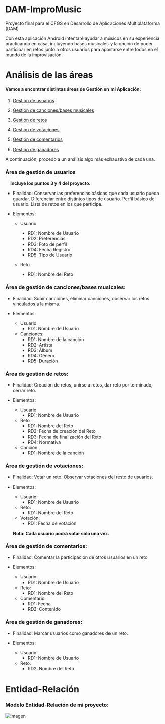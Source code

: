 # DAM-ImproMusic

Proyecto final para el CFGS en Desarrollo de Aplicaciones Multiplataforma (DAM)

Con esta aplicación Android intentaré ayudar a músicos en su experiencia practicando en casa, incluyendo bases musicales y la opción de poder
participar en retos junto a otros usuarios para aportarse entre todos en el mundo de la improvisación.

# Análisis de las áreas

#### Vamos a encontrar distintas áreas de Gestión en mi Aplicación:

1. [Gestión de usuarios](#Área-de-gestión-de-usuarios)

2. [Gestión de canciones/bases musicales](#Área-de-gestión-de-cancionesbases-musicales)

3. [Gestión de retos](#Área-de-gestión-de-retos)

4. [Gestión de votaciones](#Área-de-gestión-de-votaciones)

5. [Gestión de comentarios](#Área-de-gestión-de-comentarios)

6. [Gestión de ganadores](#Área-de-gestión-de-ganadores)

A continuación, procedo a un análisis algo más exhaustivo de cada una.

### Área de gestión de usuarios

&nbsp;&nbsp;&nbsp;&nbsp;**Incluye los puntos 3 y 4 del proyecto.**

* Finalidad: Conservar las preferencias básicas que cada usuario pueda guardar. Diferenciar entre distintos tipos de usuario.
Perfil básico de usuario. Lista de retos en los que participa.

* Elementos: 
	- Usuario

		- RD1: Nombre de Usuario
		- RD2: Preferencias
		- RD3: Foto de perfil
		- RD4: Fecha Registro
		- RD5: Tipo de Usuario
	- Reto

		- RD1: Nombre del Reto
  
  
  
### Área de gestión de canciones/bases musicales:

* Finalidad: Subir canciones, eliminar canciones, observar los retos vinculados a la misma.

* Elementos: 
	- Usuario
		- RD1: Nombre de Usuario
	- Canciones:
		- RD1: Nombre de la canción
		- RD2: Artista
		- RD3: Álbum
		- RD4: Género
		- RD5: Duración
  
  
  
### Área de gestión de retos:

* Finalidad: Creación de retos, unirse a retos, dar reto por terminado, cerrar reto.

* Elementos:
	- Usuario
		- RD1: Nombre de Usuario
	- Reto
		- RD1: Nombre del Reto
		- RD2: Fecha de creación del Reto
		- RD3: Fecha de finalización del Reto
		- RD4: Normativa
	- Canción: 
		- RD1: Nombre de la canción
  
  
  
### Área de gestión de votaciones:

* Finalidad: Votar un reto. Observar votaciones del resto de usuarios.

* Elementos: 
	- Usuario: 
		- RD1: Nombre de Usuario
	- Reto: 
		- RD1: Nombre del Reto
	- Votación: 
		- RD1: Fecha de votación

	**Nota: Cada usuario podrá votar sólo una vez.**	
  
  
  
### Área de gestión de comentarios:

* Finalidad: Comentar la participación de otros usuarios en un reto

* Elementos: 
	- Usuario:
		- RD1: Nombre de Usuario
	- Reto:
		- RD1: Nombre del Reto
	- Comentario: 
		- RD1: Fecha
		- RD2: Contenido
  
  
  
### Área de gestión de ganadores:

* Finalidad: Marcar usuarios como ganadores de un reto.

* Elementos:
	- Usuario: 
		- RD1: Nombre de Usuario
	- Reto:
		- RD2: Nombre del Reto
  
  
  
  
  
  	
# Entidad-Relación

### Modelo Entidad-Relación de mi proyecto:

![imagen](https://i.imgur.com/ZDUbIMM.png)